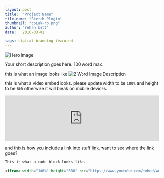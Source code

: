 ```yaml
---
layout: post
title:  "Project Name"
tile-name: "Sketch Plugin"
thumbnail: "coLab-rb.png"
author: "rehan butt"
date:   2016-03-01

tags: digital branding featured
---
```


![Hero Image](/img/projectName-ac/hero.png)

Your short description goes here. 100 word max.

this is what an image looks like
![2 Word Image Description](/img/projectName-ac/thisImage.png)

this is what a video embed looks. please update width to be `100%` and height to be `600` otherwise it will break on mobile devices.

<iframe width="100%" src="https://www.youtube.com/embed/IdneKLhsWOQ" frameborder="0" allowfullscreen></iframe>

and this is how you include a link into stuff [link](http://cmu.edu). want to see where the link goes?


```html
This is what a code block looks like.

<iframe width="100%" height="600" src="https://www.youtube.com/embed/w0ZcpQ547Gg?rel=0" frameborder="0" allowfullscreen></iframe>
```